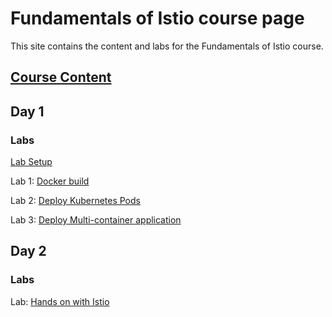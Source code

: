 # Fundamentals of Istio course page 

This site contains the content and labs for the Fundamentals of Istio course. 

## [Course Content](http://bit.ly/fun-istio-slides)

## Day 1 

### Labs

[Lab Setup](labs/001-setup/)

Lab 1: [Docker build](labs/02-docker-build/)   

Lab 2: [Deploy Kubernetes Pods](labs/04-pods)

Lab 3: [Deploy Multi-container application](labs/05-multi)

## Day 2

### Labs 

Lab: [Hands on with Istio](labs/07-istio1)
